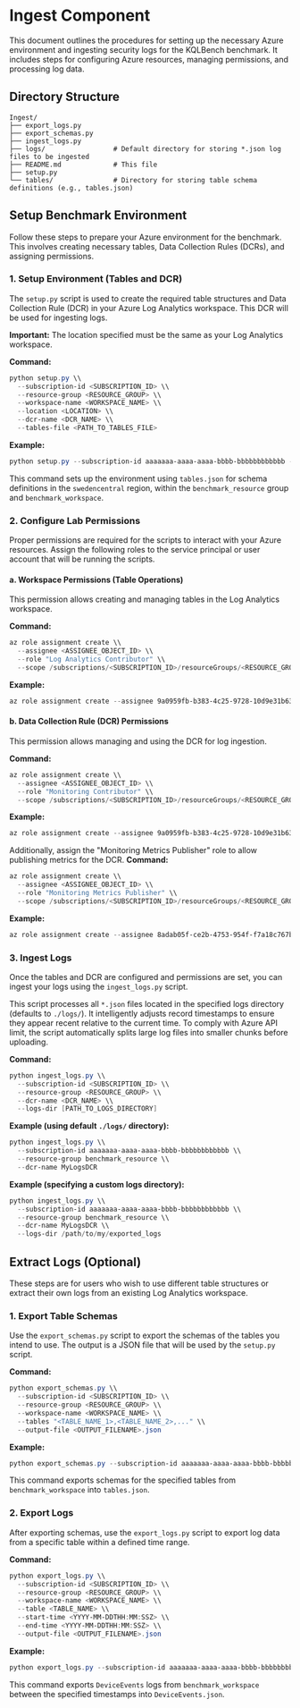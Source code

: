 # Ingest Component

This document outlines the procedures for setting up the necessary Azure environment and ingesting security logs for the KQLBench benchmark. It includes steps for configuring Azure resources, managing permissions, and processing log data.

## Directory Structure

```
Ingest/
├── export_logs.py
├── export_schemas.py
├── ingest_logs.py
├── logs/                 # Default directory for storing *.json log files to be ingested
├── README.md             # This file
├── setup.py
└── tables/               # Directory for storing table schema definitions (e.g., tables.json)
```

## Setup Benchmark Environment

Follow these steps to prepare your Azure environment for the benchmark. This involves creating necessary tables, Data Collection Rules (DCRs), and assigning permissions.

### 1. Setup Environment (Tables and DCR)

The `setup.py` script is used to create the required table structures and Data Collection Rule (DCR) in your Azure Log Analytics workspace. This DCR will be used for ingesting logs.

**Important:** The location specified must be the same as your Log Analytics workspace.

**Command:**
```powershell
python setup.py \\
  --subscription-id <SUBSCRIPTION_ID> \\
  --resource-group <RESOURCE_GROUP> \\
  --workspace-name <WORKSPACE_NAME> \\
  --location <LOCATION> \\
  --dcr-name <DCR_NAME> \\
  --tables-file <PATH_TO_TABLES_FILE>
```

**Example:**
```powershell
python setup.py --subscription-id aaaaaaa-aaaa-aaaa-bbbb-bbbbbbbbbbbb --resource-group benchmark_resource --workspace-name benchmark_workspace --location swedencentral --dcr-name MyLogsDCR --tables-file tables.json
```
This command sets up the environment using `tables.json` for schema definitions in the `swedencentral` region, within the `benchmark_resource` group and `benchmark_workspace`.

### 2. Configure Lab Permissions

Proper permissions are required for the scripts to interact with your Azure resources. Assign the following roles to the service principal or user account that will be running the scripts.

#### a. Workspace Permissions (Table Operations)

This permission allows creating and managing tables in the Log Analytics workspace.

**Command:**
```powershell
az role assignment create \\
  --assignee <ASSIGNEE_OBJECT_ID> \\
  --role "Log Analytics Contributor" \\
  --scope /subscriptions/<SUBSCRIPTION_ID>/resourceGroups/<RESOURCE_GROUP>/providers/Microsoft.OperationalInsights/workspaces/<WORKSPACE_NAME>
```

**Example:**
```powershell
az role assignment create --assignee 9a0959fb-b383-4c25-9728-10d9e31b63bc --role "Log Analytics Contributor" --scope /subscriptions/aaaaaaa-aaaa-aaaa-bbbb-bbbbbbbbbbbb/resourceGroups/wipro/providers/Microsoft.OperationalInsights/workspaces/benchmark_workspace
```

#### b. Data Collection Rule (DCR) Permissions

This permission allows managing and using the DCR for log ingestion.

**Command:**
```powershell
az role assignment create \\
  --assignee <ASSIGNEE_OBJECT_ID> \\
  --role "Monitoring Contributor" \\
  --scope /subscriptions/<SUBSCRIPTION_ID>/resourceGroups/<RESOURCE_GROUP>/providers/Microsoft.Insights/dataCollectionRules/<DCR_NAME>
```

**Example:**
```powershell
az role assignment create --assignee 9a0959fb-b383-4c25-9728-10d9e31b63bc --role "Monitoring Contributor" --scope /subscriptions/aaaaaaa-aaaa-aaaa-bbbb-bbbbbbbbbbbb/resourceGroups/wipro/providers/Microsoft.Insights/dataCollectionRules/MyLogsDCR
```

Additionally, assign the "Monitoring Metrics Publisher" role to allow publishing metrics for the DCR.
**Command:**
```powershell
az role assignment create \\
  --assignee <ASSIGNEE_OBJECT_ID> \\
  --role "Monitoring Metrics Publisher" \\
  --scope /subscriptions/<SUBSCRIPTION_ID>/resourceGroups/<RESOURCE_GROUP>/providers/Microsoft.Insights/dataCollectionRules/<DCR_NAME>
```
**Example:**
```powershell
az role assignment create --assignee 8adab05f-ce2b-4753-954f-f7a18c767b65 --role "Monitoring Metrics Publisher" --scope /subscriptions/aaaaaaa-aaaa-aaaa-bbbb-bbbbbbbbbbbb/resourceGroups/wipro/providers/Microsoft.Insights/dataCollectionRules/MyLogsDCR
```

### 3. Ingest Logs

Once the tables and DCR are configured and permissions are set, you can ingest your logs using the `ingest_logs.py` script.

This script processes all `*.json` files located in the specified logs directory (defaults to `./logs/`). It intelligently adjusts record timestamps to ensure they appear recent relative to the current time. To comply with Azure API limit, the script automatically splits large log files into smaller chunks before uploading.

**Command:**
```powershell
python ingest_logs.py \\
  --subscription-id <SUBSCRIPTION_ID> \\
  --resource-group <RESOURCE_GROUP> \\
  --dcr-name <DCR_NAME> \\
  --logs-dir [PATH_TO_LOGS_DIRECTORY]
```

**Example (using default `./logs/` directory):**
```powershell
python ingest_logs.py \\
  --subscription-id aaaaaaa-aaaa-aaaa-bbbb-bbbbbbbbbbbb \\
  --resource-group benchmark_resource \\
  --dcr-name MyLogsDCR
```

**Example (specifying a custom logs directory):**
```powershell
python ingest_logs.py \\
  --subscription-id aaaaaaa-aaaa-aaaa-bbbb-bbbbbbbbbbbb \\
  --resource-group benchmark_resource \\
  --dcr-name MyLogsDCR \\
  --logs-dir /path/to/my/exported_logs
```

## Extract Logs (Optional)

These steps are for users who wish to use different table structures or extract their own logs from an existing Log Analytics workspace.

### 1. Export Table Schemas

Use the `export_schemas.py` script to export the schemas of the tables you intend to use. The output is a JSON file that will be used by the `setup.py` script.

**Command:**
```powershell
python export_schemas.py \\
  --subscription-id <SUBSCRIPTION_ID> \\
  --resource-group <RESOURCE_GROUP> \\
  --workspace-name <WORKSPACE_NAME> \\
  --tables "<TABLE_NAME_1>,<TABLE_NAME_2>,..." \\
  --output-file <OUTPUT_FILENAME>.json
```

**Example:**
```powershell
python export_schemas.py --subscription-id aaaaaaa-aaaa-aaaa-bbbb-bbbbbbbbbbbb --resource-group benchmark_resource --workspace-name benchmark_workspace --tables "DeviceEvents,DeviceFileCertificateInfo,DeviceFileEvents,DeviceImageLoadEvents,DeviceInfo,DeviceLogonEvents,DeviceNetworkEvents,DeviceNetworkInfo,DeviceProcessEvents,DeviceRegistryEvents" --output-file tables.json
```
This command exports schemas for the specified tables from `benchmark_workspace` into `tables.json`.

### 2. Export Logs

After exporting schemas, use the `export_logs.py` script to export log data from a specific table within a defined time range.

**Command:**
```powershell
python export_logs.py \\
  --subscription-id <SUBSCRIPTION_ID> \\
  --resource-group <RESOURCE_GROUP> \\
  --workspace-name <WORKSPACE_NAME> \\
  --table <TABLE_NAME> \\
  --start-time <YYYY-MM-DDTHH:MM:SSZ> \\
  --end-time <YYYY-MM-DDTHH:MM:SSZ> \\
  --output-file <OUTPUT_FILENAME>.json
```

**Example:**
```powershell
python export_logs.py --subscription-id aaaaaaa-aaaa-aaaa-bbbb-bbbbbbbbbbbb --resource-group benchmark_resource --workspace-name benchmark_workspace --table DeviceEvents --start-time 2025-04-01T06:00:00Z --end-time 2025-04-01T06:05:00Z --output-file DeviceEvents.json
```
This command exports `DeviceEvents` logs from `benchmark_workspace` between the specified timestamps into `DeviceEvents.json`.
